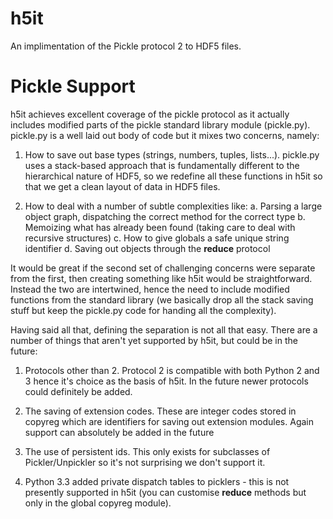 h5it
====

An implimentation of the Pickle protocol 2 to HDF5 files.



Pickle Support
==============

h5it achieves excellent coverage of the pickle protocol as it actually includes
modified parts of the pickle standard library module (pickle.py). pickle.py
is a well laid out body of code but it mixes two concerns, namely:

1. How to save out base types (strings, numbers, tuples, lists...). pickle.py
uses a stack-based approach that is fundamentally different to the
hierarchical nature of HDF5, so we redefine all these functions in h5it
so that we get a clean layout of data in HDF5 files.

2. How to deal with a number of subtle complexities like:
 a. Parsing a large object graph, dispatching the correct method for the
 correct type
 b. Memoizing what has already been found (taking care to deal with recursive
 structures)
 c. How to give globals a safe unique string identifier
 d. Saving out objects through the __reduce__ protocol

It would be great if the second set of challenging concerns were separate
from the first, then creating something like h5it would be straightforward.
Instead the two are intertwined, hence the need to include modified
functions from the standard library (we basically drop all the stack saving
stuff but keep the pickle.py code for handing all the complexity).

Having said all that, defining the separation is not all that easy. There are
a number of things that aren't yet supported by h5it, but could be in the
future:

1. Protocols other than 2. Protocol 2 is compatible with both Python 2 and 3
hence it's choice as the basis of h5it. In the future newer protocols
could definitely be added.

2. The saving of extension codes. These are integer codes stored in copyreg
which are identifiers for saving out extension modules. Again support can
absolutely be added in the future

3. The use of persistent ids. This only exists for subclasses of
Pickler/Unpickler so it's not surprising we don't support it.

4. Python 3.3 added private dispatch tables to picklers - this is not
presently supported in h5it (you can customise __reduce__ methods but only
in the global copyreg module).